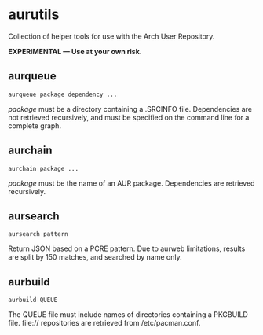# aurutils

Collection of helper tools for use with the Arch User Repository.

__EXPERIMENTAL — Use at your own risk.__

## aurqueue

```aurqueue package dependency ...```

_package_ must be a directory containing a .SRCINFO file. Dependencies are not retrieved recursively, and must be specified on the command line for a complete graph.

## aurchain

```aurchain package ...```

_package_ must be the name of an AUR package. Dependencies are retrieved recursively.

## aursearch

```aursearch pattern```

Return JSON based on a PCRE pattern. Due to aurweb limitations, results are split by 150 matches, and searched by name only.

## aurbuild

```aurbuild QUEUE```

The QUEUE file must include names of directories containing a PKGBUILD file. file:// repositories are retrieved from /etc/pacman.conf.
